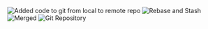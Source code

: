 ![Added code to git from local to remote repo](https://github.com/user-attachments/assets/56bd1ab9-3b80-4528-b1f8-6879e248df69)
![Rebase and Stash](https://github.com/user-attachments/assets/495c3691-0564-4184-bf9b-bd0091895b9e)
![Merged](https://github.com/user-attachments/assets/2f634e8e-a4ca-4b38-8f11-ca66a7d5f8e8)
![Git Repository](https://github.com/user-attachments/assets/4aa682d1-339d-42fb-9b1a-07a9a9b0f400)
